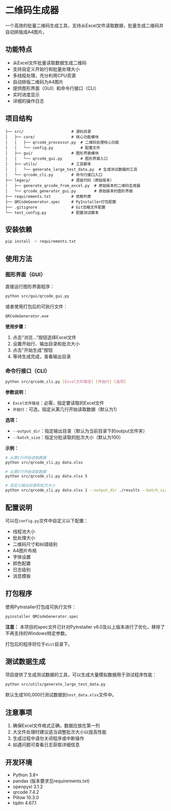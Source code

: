 # 二维码生成器

一个高效的批量二维码生成工具，支持从Excel文件读取数据，批量生成二维码并自动排版成A4图片。

## 功能特点

- 从Excel文件批量读取数据生成二维码
- 支持自定义开始行和批量处理大小
- 多线程处理，充分利用CPU资源
- 自动排版二维码为A4图片
- 提供图形界面（GUI）和命令行接口（CLI）
- 实时进度显示
- 详细的操作日志

## 项目结构

```
├── src/                     # 源码目录
│   ├── core/                # 核心功能模块
│   │   ├── qrcode_processor.py  # 二维码处理核心功能
│   │   └── config.py            # 配置文件
│   ├── gui/                 # 图形界面模块
│   │   └── qrcode_gui.py        # 图形界面入口
│   ├── utils/               # 工具脚本
│   │   └── generate_large_test_data.py  # 生成测试数据的工具
│   └── qrcode_cli.py        # 命令行接口入口
├── legacy/                  # 遗留代码（原始版本）
│   ├── generate_qrcode_from_excel.py  # 原始版本的二维码生成器
│   └── qrcode_generator_gui.py        # 原始版本的图形界面
├── requirements.txt         # 依赖列表
├── QRCodeGenerator.spec     # PyInstaller打包配置
├── .gitignore               # Git忽略文件配置
└── test_config.py           # 配置测试脚本
```

## 安装依赖

```bash
pip install -r requirements.txt
```

## 使用方法

### 图形界面（GUI）

直接运行图形界面程序：

```bash
python src/gui/qrcode_gui.py
```

或者使用打包后的可执行文件：

```bash
QRCodeGenerator.exe
```

**使用步骤：**
1. 点击"浏览..."按钮选择Excel文件
2. 设置开始行、输出目录和批次大小
3. 点击"开始生成"按钮
4. 等待生成完成，查看输出目录

### 命令行接口（CLI）

```bash
python src/qrcode_cli.py [Excel文件路径] [开始行] [选项]
```

**参数说明：**
- `Excel文件路径`：必需，指定要读取的Excel文件
- `开始行`：可选，指定从第几行开始读取数据（默认为1）

**选项：**
- `--output_dir`：指定输出目录（默认为当前目录下的output文件夹）
- `--batch_size`：指定分批读取的批次大小（默认为100）

**示例：**

```bash
# 从第1行开始读取数据
python src/qrcode_cli.py data.xlsx

# 从第5行开始读取数据
python src/qrcode_cli.py data.xlsx 5

# 自定义输出目录和批次大小
python src/qrcode_cli.py data.xlsx 1 --output_dir ./results --batch_size 200
```

## 配置说明

可以在`config.py`文件中自定义以下配置：

- 线程池大小
- 批处理大小
- 二维码尺寸和纠错级别
- A4图片布局
- 字体设置
- 颜色配置
- 日志级别
- 消息模板

## 打包程序

使用PyInstaller打包成可执行文件：

```bash
pyinstaller QRCodeGenerator.spec
```

**注意：** 本项目的spec文件已针对PyInstaller v6.0及以上版本进行了优化，移除了不再支持的Windows特定参数。

打包后的程序将位于`dist`目录下。

## 测试数据生成

项目提供了生成测试数据的工具，可以生成大量模拟数据用于测试程序性能：

```bash
python src/utils/generate_large_test_data.py
```

默认生成100,000行测试数据到`test_data.xlsx`文件中。

## 注意事项

1. 确保Excel文件格式正确，数据应放在第一列
2. 大文件处理时建议适当调整批次大小以提高性能
3. 生成过程中请勿关闭程序或中断操作
4. 如遇问题可查看日志获取详细信息

## 开发环境

- Python 3.8+
- pandas (版本要求见requirements.txt)
- openpyxl 3.1.2
- qrcode 7.4.2
- Pillow 10.3.0
- tqdm 4.67.1